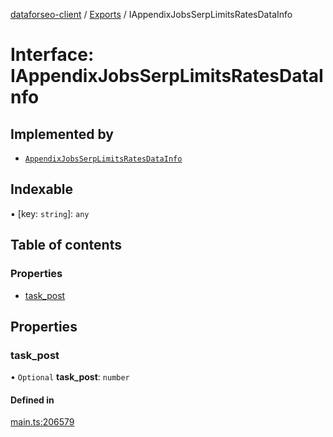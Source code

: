 [dataforseo-client](../README.md) / [Exports](../modules.md) / IAppendixJobsSerpLimitsRatesDataInfo

# Interface: IAppendixJobsSerpLimitsRatesDataInfo

## Implemented by

- [`AppendixJobsSerpLimitsRatesDataInfo`](../classes/AppendixJobsSerpLimitsRatesDataInfo.md)

## Indexable

▪ [key: `string`]: `any`

## Table of contents

### Properties

- [task\_post](IAppendixJobsSerpLimitsRatesDataInfo.md#task_post)

## Properties

### task\_post

• `Optional` **task\_post**: `number`

#### Defined in

[main.ts:206579](https://github.com/dataforseo/TypeScriptClient/blob/7ca1aa4/main.ts#L206579)
